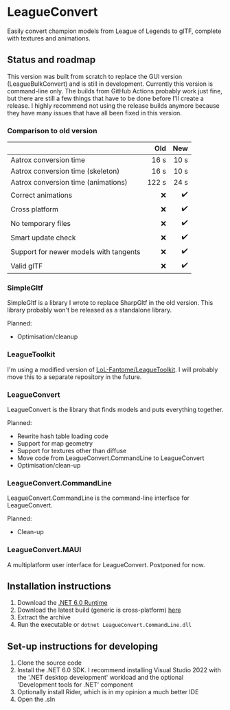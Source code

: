 # LeagueConvert

Easily convert champion models from League of Legends to glTF, complete with
textures and animations.

## Status and roadmap

This version was built from scratch to replace the GUI version
(LeagueBulkConvert) and is still in development. Currently this version is
command-line only. The builds from GitHub Actions probably work just fine, but
there are still a few things that have to be done before I'll create a release.
I highly recommend not using the release builds anymore because they have many
issues that have all been fixed in this version.

### Comparison to old version

|                                        |   Old |                New |
|:---------------------------------------|------:|-------------------:|
| Aatrox conversion time                 |  16 s |               10 s |
| Aatrox conversion time (skeleton)      |  16 s |               10 s |
| Aatrox conversion time (animations)    | 122 s |               24 s |
| Correct animations                     |   :x: | :heavy_check_mark: |
| Cross platform                         |   :x: | :heavy_check_mark: |
| No temporary files                     |   :x: | :heavy_check_mark: |
| Smart update check                     |   :x: | :heavy_check_mark: |
| Support for newer models with tangents |   :x: | :heavy_check_mark: |
| Valid glTF                             |   :x: | :heavy_check_mark: |

### SimpleGltf

SimpleGltf is a library I wrote to replace SharpGltf in the old version. This
library probably won't be released as a standalone library.

Planned:

* Optimisation/cleanup

### LeagueToolkit

I'm using a modified version of
[LoL-Fantome/LeagueToolkit](https://github.com/LoL-Fantome/LeagueToolkit/). I
will probably move this to a separate repository in the future.

### LeagueConvert

LeagueConvert is the library that finds models and puts everything together.

Planned:

* Rewrite hash table loading code
* Support for map geometry
* Support for textures other than diffuse
* Move code from LeagueConvert.CommandLine to LeagueConvert
* Optimisation/clean-up

### LeagueConvert.CommandLine

LeagueConvert.CommandLine is the command-line interface for LeagueConvert.

Planned:

* Clean-up

### LeagueConvert.MAUI

A multiplatform user interface for LeagueConvert. Postponed for now.

## Installation instructions

1. Download the
   [.NET 6.0 Runtime](https://dotnet.microsoft.com/download/dotnet/6.0/runtime)
2. Download the latest build (generic is cross-platform)
   [here](https://github.com/Jochem-W/LeagueBulkConvert/actions?query=branch%3Avnext)
3. Extract the archive
4. Run the executable or `dotnet LeagueConvert.CommandLine.dll`

## Set-up instructions for developing

1. Clone the source code
2. Install the .NET 6.0 SDK. I recommend installing Visual Studio 2022 with the
   '.NET desktop development' workload and the optional 'Development tools for
   .NET' component
3. Optionally install Rider, which is in my opinion a much better IDE
4. Open the .sln
